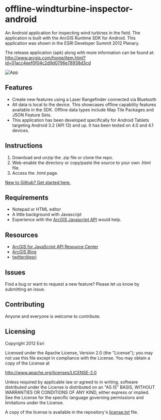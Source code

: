 # offline-windturbine-inspector-android

An Android application for inspecting wind turbines in the field. The application is built with the ArcGIS Runtime SDK for Android.  This application was shown in the ESRI Developer Summit 2012 Plenary.  

The release application (apk) along with more information can be found at: http://www.arcgis.com/home/item.html?id=01acc4eef0f04c2d9d0796e78938d3cd

![App](https://raw.github.com/Esri/offline-windturbine-inspector-android/master/offline-windturbine-inspector-android.jpg) 

## Features
* Create new features using a Laser Rangefinder connected via Bluetooth
* All data is local to the device.  This showcases offline capability features available in the SDK.  Offline data types include Map Tile Packages and JSON Feature Sets.  
* This application has been developed specifically for Android Tablets targeting Android 3.2 (API 13) and up.  It has been tested on 4.0 and 4.1 devices.

## Instructions

1. Download and unzip the .zip file or clone the repo.
2. Web-enable the directory or copy/paste the source to your own .html file.
3. Access the .html page.

 [New to Github? Get started here.](https://github.com/)

## Requirements

* Notepad or HTML editor
* A little background with Javascript
* Experience with the [ArcGIS Javascript API](http://www.esri.com/) would help.

## Resources

* [ArcGIS for JavaScript API Resource Center](http://help.arcgis.com/en/webapi/javascript/arcgis/index.html)
* [ArcGIS Blog](http://blogs.esri.com/esri/arcgis/)
* [twitter@esri](http://twitter.com/esri)

## Issues

Find a bug or want to request a new feature?  Please let us know by submitting an issue.

## Contributing

Anyone and everyone is welcome to contribute. 

## Licensing
Copyright 2012 Esri

Licensed under the Apache License, Version 2.0 (the "License");
you may not use this file except in compliance with the License.
You may obtain a copy of the License at

   http://www.apache.org/licenses/LICENSE-2.0

Unless required by applicable law or agreed to in writing, software
distributed under the License is distributed on an "AS IS" BASIS,
WITHOUT WARRANTIES OR CONDITIONS OF ANY KIND, either express or implied.
See the License for the specific language governing permissions and
limitations under the License.

A copy of the license is available in the repository's [license.txt](https://raw.github.com/Esri/switch-basemaps-js/master/license.txt) file.

